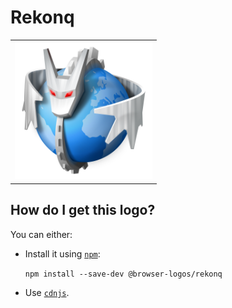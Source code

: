 # Rekonq

<table>
    <tr height=230>
        <td>
            <a href="https://github.com/alrra/browser-logos/tree/79786c4f71272800a61bb3257cc38474b5b8097b/src/archive/rekonq">
                <img width=220 src="https://raw.githubusercontent.com/alrra/browser-logos/79786c4f71272800a61bb3257cc38474b5b8097b/src/archive/rekonq/rekonq.svg?sanitize=true" alt="Rekonq browser logo">
            </a>
        </td>
    </tr>
</table>

## How do I get this logo?

You can either:

* Install it using [`npm`][npm]:

  `npm install --save-dev @browser-logos/rekonq`

* Use [`cdnjs`][cdnjs].

<!-- Link labels: -->

[cdnjs]: https://cdnjs.com/libraries/browser-logos
[npm]: https://www.npmjs.com/
